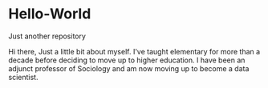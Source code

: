 # Hello-World
Just another repository

Hi there,
Just a little bit about myself.  I've taught elementary for more than a decade before deciding to move up to higher education.  I have been an adjunct professor of Sociology and am now moving up to become a data scientist.  
